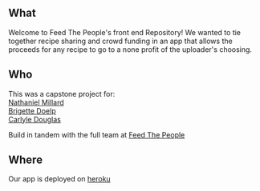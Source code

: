 ## What
Welcome to Feed The People's front end Repository!
We wanted to tie together recipe sharing and crowd funding in an app that allows the proceeds for any recipe to go to a none profit of the uploader's choosing.

## Who
This was a capstone project for:  
[Nathaniel Millard](https://github.com/nathanielmillard)  
[Brigette Doelp](https://github.com/BrigetteDoelp)  
[Carlyle Douglas](https://github.com/DougieDev)

Build in tandem with the full team at [Feed The People](https://github.com/feed-the-people/feed-the-people)

## Where
Our app is deployed on [heroku](https://feedthepeople.herokuapp.com/)



